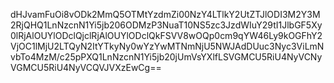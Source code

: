 dHJvamFuOi8vODk2MmQ5OTMtYzdmZi00NzY4LTlkY2UtZTJlODI3M2Y3M2RjQHQ1LnNzcnN1Yi5jb206ODMzP3NuaT10NS5zc3JzdWIuY29tI1JlbGF5Xy0lRjAlOUYlODclQjclRjAlOUYlODclQkFSVV8wOQp0cm9qYW46Ly9kOGFhY2VjOC1lMjU2LTQyN2ItYTkyNy0wYzYwMTNmNjU5NWJAdDUuc3Nyc3ViLmNvbTo4MzM/c25pPXQ1LnNzcnN1Yi5jb20jUmVsYXlfLSVGMCU5RiU4NyVCNyVGMCU5RiU4NyVCQVJVXzEwCg==